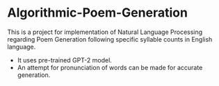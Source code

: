 # Algorithmic-Poem-Generation
This is a project for implementation of Natural Language Processing regarding Poem Generation following specific syllable counts in English language.
- It uses pre-trained GPT-2 model.
- An attempt for pronunciation of words can be made for accurate generation.
